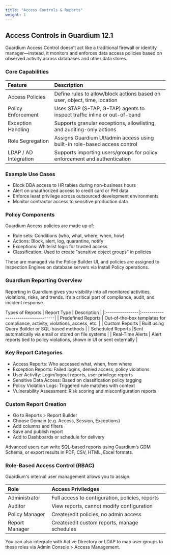 ```yaml
---
title: "Access Controls & Reports"
weight: 1
---
```


## Access Controls in Guardium 12.1
Guardium Access Control doesn’t act like a traditional firewall or identity manager—instead, it monitors and enforces data access policies based on observed activity across databases and other data stores.

### Core Capabilities

| Feature         | Description                        |
|:----------------|:-----------------------------------|
| Access Policies           | Define rules to allow/block actions based on user, object, time, location          |
| Policy Enforcement		        | Uses STAP (S-TAP, G-TAP) agents to inspect traffic inline or out-of-band        |
| Exception Handling       | Supports granular exceptions, allowlisting, and auditing-only actions    |
| Role Segregation	            | Assigns Guardium UI/admin access using built-in role-based access control           |
| LDAP / AD Integration        | Supports importing users/groups for policy enforcement and authentication       |
	

### Example Use Cases
* Block DBA access to HR tables during non-business hours
* Alert on unauthorized access to credit card or PHI data
* Enforce least privilege across outsourced development environments
* Monitor contractor access to sensitive production data

### Policy Components
Guardium Access policies are made up of:
* Rule sets: Conditions (who, what, where, when, how)
* Actions: Block, alert, log, quarantine, notify
* Exceptions: Whitelist logic for trusted access
* Classification: Used to create "sensitive object groups" in policies

These are managed via the Policy Builder UI, and policies are assigned to Inspection Engines on database servers via Install Policy operations.

### Guardium Reporting Overview
Reporting in Guardium gives you visibility into all monitored activities, violations, risks, and trends. It’s a critical part of compliance, audit, and incident response.

Types of Reports
| Report Type         | Description                        |
|:----------------|:-----------------------------------|
| Predefined Reports           | Out-of-the-box templates for compliance, activity, violations, access, etc. |
| Custom Reports		        | Built using Query Builder or SQL-based methods   |
| Scheduled Reports       |Sent automatically via email or stored on file systems   |
| Real-Time Alerts            | Alert reports tied to policy violations, shown in UI or sent externally          |
	
	
### Key Report Categories
* Access Reports: Who accessed what, when, from where
* Exception Reports: Failed logins, denied access, policy violations
* User Activity: Login/logout reports, user privilege reports
* Sensitive Data Access: Based on classification policy tagging
* Policy Violation Logs: Triggered rule matches with context
* Vulnerability Assessment: Risk scoring and misconfiguration reports

### Custom Report Creation
* Go to Reports > Report Builder
* Choose Domain (e.g. Access, Session, Exceptions)
* Add columns and filters
* Save and publish report
* Add to Dashboards or schedule for delivery

Advanced users can write SQL-based reports using Guardium’s GDM Schema, or export results in PDF, CSV, HTML, Excel formats.

### Role-Based Access Control (RBAC)
Guardium's internal user management allows you to assign:



| Role         | Access Priviledges                    |
|:----------------|:-----------------------------------|
|Administrator|	Full access to configuration, policies, reports|
|Auditor|	View reports, cannot modify configuration|
|Policy Manager|	Create/edit policies, no admin access|
|Report Manager|	Create/edit custom reports, manage schedules|

You can also integrate with Active Directory or LDAP to map user groups to these roles via Admin Console > Access Management.

